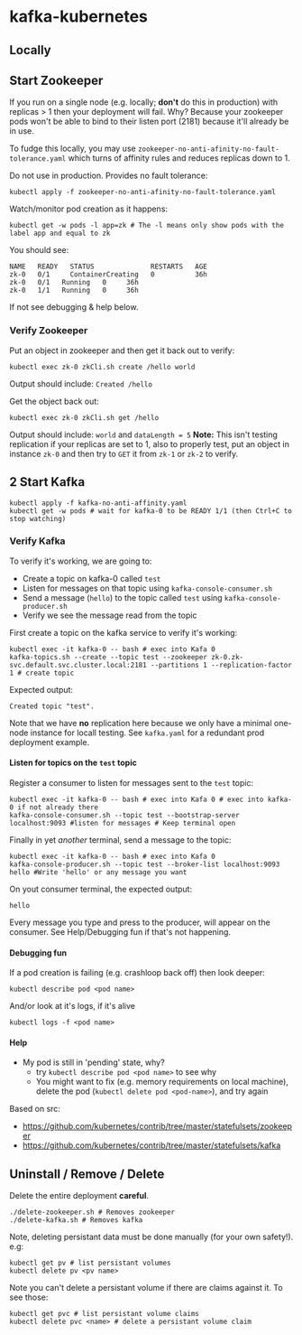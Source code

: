 # kafka-kubernetes

## Locally

## Start Zookeeper

If you run on a single node (e.g. locally; **don't** do this in production) with replicas > 1 then your deployment will fail. Why? Because your zookeeper pods won't be able to bind to their listen port (2181) because it'll already be in use. 

To fudge this locally, you may use `zookeeper-no-anti-afinity-no-fault-tolerance.yaml` which turns of affinity rules and reduces replicas down to 1.

Do not use in production. Provides no fault tolerance:
```
kubectl apply -f zookeeper-no-anti-afinity-no-fault-tolerance.yaml
```

Watch/monitor pod creation as it happens:

```
kubectl get -w pods -l app=zk # The -l means only show pods with the label app and equal to zk

```
You should see:
```
NAME   READY   STATUS              RESTARTS   AGE
zk-0   0/1     ContainerCreating   0          36h
zk-0   0/1   Running   0     36h
zk-0   1/1   Running   0     36h
```
If not see debugging & help below.

### Verify Zookeeper 

Put an object in zookeeper and then get it back out to verify:

```
kubectl exec zk-0 zkCli.sh create /hello world
```
Output should include: `Created /hello`

Get the object back out:

```
kubectl exec zk-0 zkCli.sh get /hello
```
Output should include: `world` and `dataLength = 5`
**Note:** This isn't testing replication if your replicas are set to 1, also
to properly test, put an object in instance `zk-0` and then try to `GET` it from
`zk-1` or `zk-2` to verify.

## 2 Start Kafka

```
kubectl apply -f kafka-no-anti-affinity.yaml
kubectl get -w pods # wait for kafka-0 to be READY 1/1 (then Ctrl+C to stop watching)
```

### Verify Kafka 

To verify it's working, we are going to:

- Create a topic on kafka-0 called `test`
- Listen for messages on that topic using `kafka-console-consumer.sh`
- Send a message (`hello`) to the topic called `test` using `kafka-console-producer.sh`
- Verify we see the message read from the topic

First create a topic on the kafka service to verify it's working:

```
kubectl exec -it kafka-0 -- bash # exec into Kafa 0
kafka-topics.sh --create --topic test --zookeeper zk-0.zk-svc.default.svc.cluster.local:2181 --partitions 1 --replication-factor 1 # create topic
```
Expected output:
```
Created topic "test".
```
Note that we have **no** replication here because we only have a minimal one-node instance for locall testing. See `kafka.yaml` for a redundant prod deployment example.

#### Listen for topics on the `test` topic
Register a consumer to listen for messages sent to the `test` topic:

```
kubectl exec -it kafka-0 -- bash # exec into Kafa 0 # exec into kafka-0 if not already there
kafka-console-consumer.sh --topic test --bootstrap-server localhost:9093 #listen for messages # Keep terminal open
```

Finally in yet *another* terminal, send a message to the topic:

```
kubectl exec -it kafka-0 -- bash # exec into Kafa 0
kafka-console-producer.sh --topic test --broker-list localhost:9093
hello #Write 'hello' or any message you want
```

On yout consumer terminal, the expected output:
```
hello
```
Every message you type and press <Enter> to the producer, will appear on the consumer. See Help/Debugging fun if that's not happening. 

#### Debugging fun


If a pod creation is failing (e.g. crashloop back off) then look deeper:
```
kubectl describe pod <pod name>
```
And/or look at it's logs, if it's alive
```
kubectl logs -f <pod name>

```

#### Help

- My pod is still in 'pending' state, why?
    - try `kubectl describe pod <pod name>` to see why
    - You might want to fix (e.g. memory requirements on local machine), delete the pod (`kubectl delete pod <pod-name>`), and try again 

Based on src: 
- https://github.com/kubernetes/contrib/tree/master/statefulsets/zookeeper 
- https://github.com/kubernetes/contrib/tree/master/statefulsets/kafka

## Uninstall / Remove / Delete
Delete the entire deployment **careful**. 

```
./delete-zookeeper.sh # Removes zookeeper
./delete-kafka.sh # Removes kafka
```
Note, deleting persistant data must be done manually (for your own safety!). 
e.g:
```
kubectl get pv # list persistant volumes
kubectl delete pv <pv name>
```
Note you can't delete a persistant volume if there are claims against it. To see 
those: 
```
kubectl get pvc # list persistant volume claims
kubectl delete pvc <name> # delete a persistant volume claim
```
